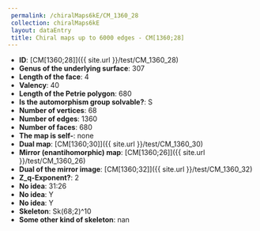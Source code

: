 ```yaml
--- 
 permalink: /chiralMaps6kE/CM_1360_28 
 collection: chiralMaps6kE
 layout: dataEntry
 title: Chiral maps up to 6000 edges - CM[1360;28]
---
```


- **ID**: [CM[1360;28]]({{ site.url }}/test/CM_1360_28)
- **Genus of the underlying surface**: 307
- **Length of the face**: 4
- **Valency**: 40
- **Length of the Petrie polygon**: 680
- **Is the automorphism group solvable?**: S
- **Number of vertices**: 68
- **Number of edges**: 1360
- **Number of faces**: 680
- **The map is self-**: none
- **Dual map**: [CM[1360;30]]({{ site.url }}/test/CM_1360_30)
- **Mirror (enantihomorphic) map**: [CM[1360;26]]({{ site.url }}/test/CM_1360_26)
- **Dual of the mirror image**: [CM[1360;32]]({{ site.url }}/test/CM_1360_32)
- **Z_q-Exponent?**: 2
- **No idea**:  31:26
- **No idea**: Y
- **No idea**: Y
- **Skeleton**: Sk(68;2)^10
- **Some other kind of skeleton**: nan
